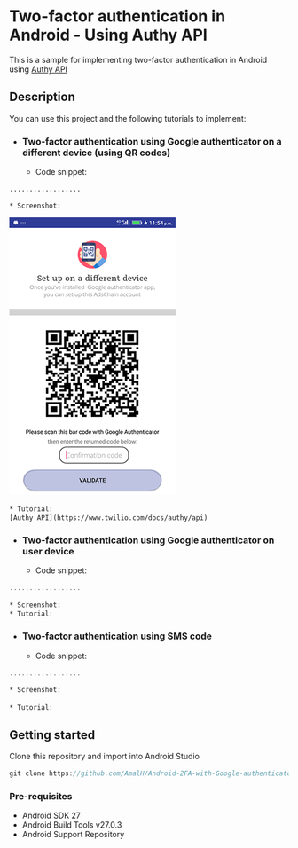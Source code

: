# Two-factor authentication in Android - Using Authy API
This is a sample for implementing two-factor authentication in Android using [Authy API](https://www.twilio.com/docs/authy/api)

## Description

You can use this project and the following tutorials to implement:

* ### Two-factor authentication using Google authenticator on a different device (using QR codes)
	* Code snippet:
```
..................
```
	* Screenshot:
![2faQr](https://raw.githubusercontent.com/AmalH/Android-2FA-with-Google-authenticator/master/screenshots/2fagoogleAuthenticator1.png)
	
    * Tutorial:
	[Authy API](https://www.twilio.com/docs/authy/api)

* ### Two-factor authentication using Google authenticator on user device
    * Code snippet:
```javascript
..................
```
    * Screenshot:
    * Tutorial:

* ### Two-factor authentication using SMS code
	* Code snippet:
```javascript
..................
```
    * Screenshot:
	
    * Tutorial:

## Getting started

Clone this repository and import into Android Studio
```javascript
git clone https://github.com/AmalH/Android-2FA-with-Google-authenticator.git
```
### Pre-requisites
* Android SDK 27
* Android Build Tools v27.0.3
* Android Support Repository

